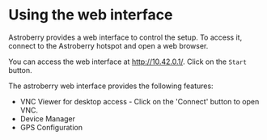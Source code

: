 # Using the web interface

Astroberry provides a web interface to control the setup. To access it, connect to the Astroberry hotspot and open a web browser. 

You can access the web interface at http://10.42.0.1/. Click on the `Start` button.

The astroberry web interface provides the following features:
- VNC Viewer for desktop access - Click on the 'Connect' button to open VNC.
- Device Manager
- GPS Configuration

